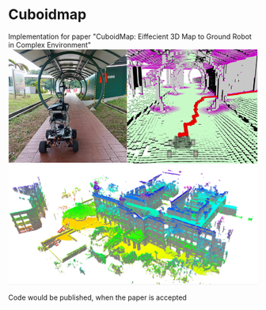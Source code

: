 # Cuboidmap
Implementation for paper "CuboidMap: Eiffecient 3D Map to Ground Robot in Complex Environment"
![Image text](https://github.com/lrm20011/Cuboidmap/blob/main/img/app.png)
![Image text](https://github.com/lrm20011/Cuboidmap/blob/main/img/hku_02.png)

Code would be published, when the paper is accepted
